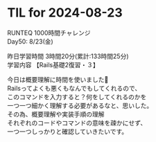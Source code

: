 # TIL for 2024-08-23

RUNTEQ 1000時間チャレンジ  
Day50: 8/23(金)  
  
昨日学習時間 3時間20分(累計:133時間25分)  
学習内容 【Rails基礎2復習・３】  

今日は概要理解に時間を使いました🙏  
Railsってよくも悪くもなんでもしてくれるので、  
このコマンドを入力すると？何をしてくれるのかを  
一つ一つ細かく理解する必要があるなと、思いした。  
その為、概要理解や実装手順の理解  
それぞれのコードやコマンドの意味を疎かにせず、  
一つ一つしっかりと確認していきたいです。  